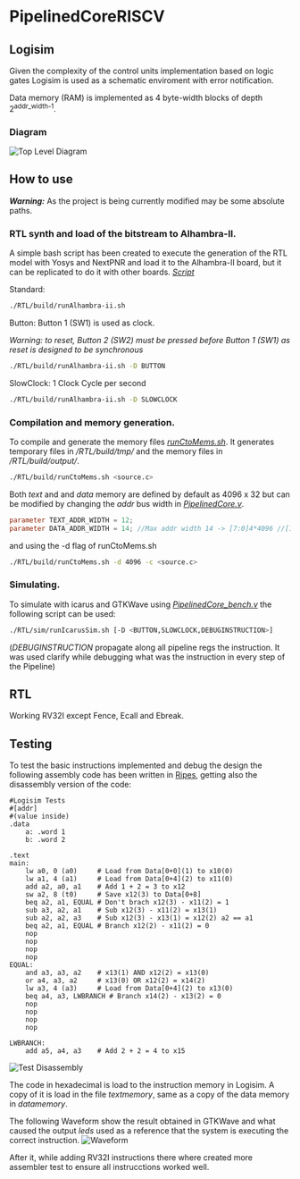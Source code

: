 # PipelinedCoreRISCV

 ## Logisim

Given the complexity of the control units implementation based on logic gates Logisim is used as a schematic enviroment with error notification.

Data memory (RAM) is implemented as 4 byte-width blocks of depth 2<sup>addr_width-1</sup>.

### Diagram

![Top Level Diagram](images/topleveldiagram.png?raw=true "Top Level Diagram")

## How to use
***Warning:*** As the project is being currently modified may be some absolute paths.

### RTL synth and load of the bitstream to Alhambra-II.

A simple bash script has been created to execute the generation of the RTL model with Yosys and NextPNR and load it to the Alhambra-II board, but it can be replicated to do it with other boards.
[*Script*](/RTL/build/runAlhambra-ii.sh)

Standard:
~~~bash
./RTL/build/runAlhambra-ii.sh
~~~

Button:
Button 1 (SW1) is used as clock.

*Warning: to reset, Button 2 (SW2) must be pressed before Button 1 (SW1) as reset is designed to be synchronous*

~~~bash
./RTL/build/runAlhambra-ii.sh -D BUTTON
~~~

SlowClock:
1 Clock Cycle per second

~~~bash
./RTL/build/runAlhambra-ii.sh -D SLOWCLOCK
~~~

### Compilation and memory generation.

To compile and generate the memory files  [*runCtoMems.sh*](/RTL/build/runCtoMem.sh). It generates temporary files in */RTL/build/tmp/* and the memory files in  */RTL/build/output/*.

~~~bash
./RTL/build/runCtoMems.sh <source.c>
~~~

Both *text* and and *data* memory are defined by default as 4096 x 32 but can be modified by changing the *addr* bus width in [*PipelinedCore.v*](/RTL/src/PipelinedCore.v).

~~~verilog
parameter TEXT_ADDR_WIDTH = 12; 
parameter DATA_ADDR_WIDTH = 14; //Max addr width 14 -> [7:0]4*4096 //[1:0] select Byte from 0 to 3 //[13:2] 2**12 Select 1 of 4096 dirs
~~~

and using the -d flag of runCtoMems.sh

~~~bash
./RTL/build/runCtoMems.sh -d 4096 -c <source.c>
~~~

### Simulating.

To simulate with icarus and GTKWave using  [*PipelinedCore_bench.v*](/RTL/src/PipelinedCore_bench.v) the following script can be used:

~~~bash
./RTL/sim/runIcarusSim.sh [-D <BUTTON,SLOWCLOCK,DEBUGINSTRUCTION>]
~~~

(*DEBUGINSTRUCTION* propagate along all pipeline regs the instruction. It was used clarify while debugging what was the instruction in every step of the Pipeline)


## RTL

Working RV32I except Fence, Ecall and Ebreak.

## Testing
To test the basic instructions implemented and debug the design the following assembly code has been written in [Ripes](https://github.com/mortbopet/Ripes), getting also the disassembly version of the code:

~~~assembly
#Logisim Tests
#[addr]
#(value inside)
.data
    a: .word 1
    b: .word 2
    
.text
main:
    lw a0, 0 (a0)     # Load from Data[0+0](1) to x10(0)
    lw a1, 4 (a1)     # Load from Data[0+4](2) to x11(0)
    add a2, a0, a1    # Add 1 + 2 = 3 to x12
    sw a2, 8 (t0)     # Save x12(3) to Data[0+8]
    beq a2, a1, EQUAL # Don't brach x12(3) - x11(2) = 1
    sub a3, a2, a1    # Sub x12(3) - x11(2) = x13(1)
    sub a2, a2, a3    # Sub x12(3) - x13(1) = x12(2) a2 == a1
    beq a2, a1, EQUAL # Branch x12(2) - x11(2) = 0
    nop
    nop
    nop
    nop
EQUAL:
    and a3, a3, a2    # x13(1) AND x12(2) = x13(0)
    or a4, a3, a2     # x13(0) OR x12(2) = x14(2)
    lw a3, 4 (a3)     # Load from Data[0+4](2) to x13(0)
    beq a4, a3, LWBRANCH # Branch x14(2) - x13(2) = 0
    nop
    nop
    nop
    nop

LWBRANCH:
    add a5, a4, a3    # Add 2 + 2 = 4 to x15
~~~

![Test Disassembly](images/testdisassembly.png?raw=true "Test Disassembly")

The code in hexadecimal is load to the instruction memory in Logisim. A copy of it is load in the file *textmemory*, same as a copy of the data memory in *datamemory*.

The following Waveform show the result obtained in GTKWave and what caused the output *leds* used as a reference that the system is executing the correct instruction.
![Waveform](images/TestASMLeds.png?raw=true "Waveform")

After it, while adding RV32I instructions there where created more assembler test to ensure all instrucctions worked well.

